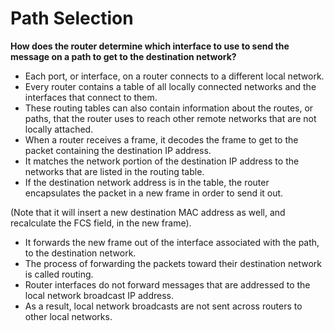 # Path Selection

**How does the router determine which interface to use to send the message on a path to get to the destination network?**

- Each port, or interface, on a router connects to a different local network.
- Every router contains a table of all locally connected networks and the interfaces that connect to them.
- These routing tables can also contain information about the routes, or paths, that the router uses to reach other remote networks that are not locally attached.
- When a router receives a frame, it decodes the frame to get to the packet containing the destination IP address.
- It matches the network portion of the destination IP address to the networks that are listed in the routing table.
- If the destination network address is in the table, the router encapsulates the packet in a new frame in order to send it out.

(Note that it will insert a new destination MAC address as well, and recalculate the FCS field, in the new frame).

- It forwards the new frame out of the interface associated with the path, to the destination network.
- The process of forwarding the packets toward their destination network is called routing.
- Router interfaces do not forward messages that are addressed to the local network broadcast IP address.
- As a result, local network broadcasts are not sent across routers to other local networks.
